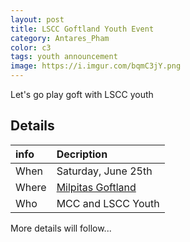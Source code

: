 ```yaml
---
layout: post
title: LSCC Goftland Youth Event
category: Antares_Pham
color: c3
tags: youth announcement
image: https://i.imgur.com/bqmC3jY.png
---
```

Let's go play goft with LSCC youth
<!--more-->
## Details

info | Decription
:--- | :---
When | Saturday, June 25th
Where | [Milpitas Goftland]
Who | MCC and LSCC Youth

More details will follow...

[Milpitas Goftland]: https://goo.gl/maps/n1ofBMcybqYTzaJc7
